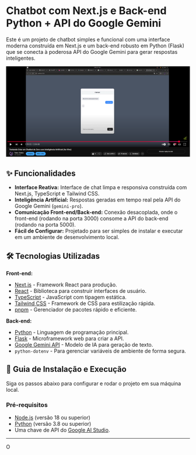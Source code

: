# Chatbot com Next.js e Back-end Python + API do Google Gemini

Este é um projeto de chatbot simples e funcional com uma interface moderna construída em Next.js e um back-end robusto em Python (Flask) que se conecta à poderosa API do Google Gemini para gerar respostas inteligentes.

![alt text](img/chat.png)

## ✨ Funcionalidades

* **Interface Reativa:** Interface de chat limpa e responsiva construída com Next.js, TypeScript e Tailwind CSS.
* **Inteligência Artificial:** Respostas geradas em tempo real pela API do Google Gemini (`gemini-pro`).
* **Comunicação Front-end/Back-end:** Conexão desacoplada, onde o front-end (rodando na porta 3000) consome a API do back-end (rodando na porta 5000).
* **Fácil de Configurar:** Projetado para ser simples de instalar e executar em um ambiente de desenvolvimento local.

## 🛠️ Tecnologias Utilizadas

**Front-end:**
* [Next.js](https://nextjs.org/) - Framework React para produção.
* [React](https://react.dev/) - Biblioteca para construir interfaces de usuário.
* [TypeScript](https://www.typescriptlang.org/) - JavaScript com tipagem estática.
* [Tailwind CSS](https://tailwindcss.com/) - Framework de CSS para estilização rápida.
* [pnpm](https://pnpm.io/) - Gerenciador de pacotes rápido e eficiente.

**Back-end:**
* [Python](https://www.python.org/) - Linguagem de programação principal.
* [Flask](https://flask.palletsprojects.com/) - Microframework web para criar a API.
* [Google Gemini API](https://ai.google.dev/) - Modelo de IA para geração de texto.
* `python-dotenv` - Para gerenciar variáveis de ambiente de forma segura.

## 🚀 Guia de Instalação e Execução

Siga os passos abaixo para configurar e rodar o projeto em sua máquina local.

### Pré-requisitos

* [Node.js](https://nodejs.org/en) (versão 18 ou superior)
* [Python](https://www.python.org/downloads/) (versão 3.8 ou superior)
* Uma chave de API do [Google AI Studio](https://makersuite.google.com/).

---

O